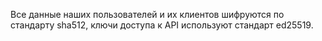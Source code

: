 Все данные наших пользователей и их клиентов шифруются по стандарту sha512, ключи доступа к API используют стандарт ed25519.
